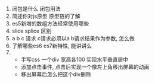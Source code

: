 1.  闭包是什么 闭包用法
2.  简述你对js原型 原型链的了解
3.  es5新增的数组方法经常使用哪些
4.  slice splice 区别
5.  a b c 请求 c请求必须以a b请求结果作为参数, 怎么做
6.  了解哪些es6 es7新特性, 能讲讲么
7.  *  手写css  一个div 宽高各100 实现水平垂直居中
    *  添加点击事件, 点击后实现一个像左上角移出屏幕的动画
    *  移出屏幕后怎么把这个div删除
